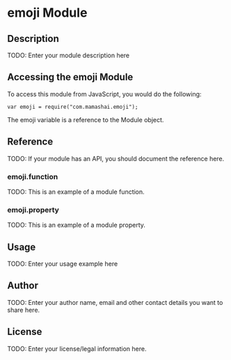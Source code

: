 # emoji Module

## Description

TODO: Enter your module description here

## Accessing the emoji Module

To access this module from JavaScript, you would do the following:

    var emoji = require("com.mamashai.emoji");

The emoji variable is a reference to the Module object.

## Reference

TODO: If your module has an API, you should document
the reference here.

### emoji.function

TODO: This is an example of a module function.

### emoji.property

TODO: This is an example of a module property.

## Usage

TODO: Enter your usage example here

## Author

TODO: Enter your author name, email and other contact
details you want to share here.

## License

TODO: Enter your license/legal information here.
